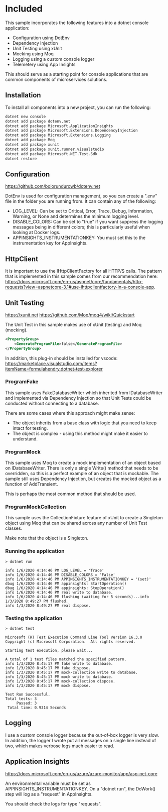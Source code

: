 # Included

This sample incorporates the following features into a dotnet console application:

-   Configuration using DotEnv
-   Dependency Injection
-   Unit Testing using xUnit
-   Mocking using Moq
-   Logging using a custom console logger
-   Telemetery using App Insights

This should serve as a starting point for console applications that are common components of microservices solutions.

## Installation

To install all components into a new project, you can run the following:

```bash
dotnet new console
dotnet add package dotenv.net
dotnet add package Microsoft.ApplicationInsights
dotnet add package Microsoft.Extensions.DependencyInjection
dotnet add package Microsoft.Extensions.Logging
dotnet add package Moq
dotnet add package xunit
dotnet add package xunit.runner.visualstudio
dotnet add package Microsoft.NET.Test.Sdk
dotnet restore
```

## Configuration

https://github.com/bolorundurowb/dotenv.net

DotEnv is used for configuration management, so you can create a ".env" file in the folder you are running from. It can contain any of the following:

-   LOG_LEVEL: Can be set to Critical, Error, Trace, Debug, Information, Warning, or None and determines the minimum logging level.
-   DISABLE_COLORS: Can be set to "true" if you want suppress the logging messages being in different colors; this is particularly useful when looking at Docker logs.
-   APPINSIGHTS_INSTRUMENTATIONKEY: You must set this to the instrumentation key for AppInsights.

## HttpClient

It is important to use the IHttpClientFactory for all HTTP/S calls. The pattern that is implemented in this sample comes from our recommendation here: https://docs.microsoft.com/en-us/aspnet/core/fundamentals/http-requests?view=aspnetcore-3.1#use-ihttpclientfactory-in-a-console-app.

## Unit Testing

https://xunit.net
https://github.com/Moq/moq4/wiki/Quickstart

The Unit Test in this sample makes use of xUnit (testing) and Moq (mocking).

```xml
<PropertyGroup>
    <GenerateProgramFile>false</GenerateProgramFile>
</PropertyGroup>
```

In addition, this plug-in should be installed for vscode:
https://marketplace.visualstudio.com/items?itemName=formulahendry.dotnet-test-explorer

### ProgramFake

This sample uses FakeDatabaseWriter which inherited from IDatabaseWriter and implemented via Dependency Injection so that Unit Tests could be conducted without connecting to a database.

There are some cases where this approach might make sense:

-   The object inherits from a base class with logic that you need to keep intact for testing.
-   The object is complex - using this method might make it easier to understand.

### ProgramMock

This sample uses Moq to create a mock implementation of an object based on IDatabaseWriter. There is only a single Write() method that needs to be overridden, so this is a perfect example of an object that is mockable. The sample still uses Dependency Injection, but creates the mocked object as a function of AddTransient.

This is perhaps the most common method that should be used.

### ProgramMockCollection

This sample uses the CollectionFixture feature of xUnit to create a Singleton object using Moq that can be shared across any number of Unit Test classes.

Make note that the object is a Singleton.

### Running the application

```
> dotnet run

info 1/6/2020 4:14:46 PM LOG_LEVEL = 'Trace'
info 1/6/2020 4:14:46 PM DISABLE_COLORS = 'False'
info 1/6/2020 4:14:46 PM APPINSIGHTS_INSTRUMENTATIONKEY = '(set)'
dbug 1/6/2020 4:14:46 PM appinsights: StartOperation()
dbug 1/6/2020 4:14:46 PM appinsights: StopOperation()
info 1/6/2020 4:14:46 PM real write to database.
info 1/6/2020 4:14:46 PM flushing (waiting for 5 seconds)...info 1/3/2020 8:49:27 PM flushed.
info 1/3/2020 8:49:27 PM real dispose.
```

### Testing the application

```
> dotnet test

Microsoft (R) Test Execution Command Line Tool Version 16.3.0
Copyright (c) Microsoft Corporation.  All rights reserved.

Starting test execution, please wait...

A total of 1 test files matched the specified pattern.
info 1/3/2020 8:45:17 PM fake write to database.
info 1/3/2020 8:45:17 PM fake dispose.
info 1/3/2020 8:45:17 PM mock-collection write to database.
info 1/3/2020 8:45:17 PM mock write to database.
info 1/3/2020 8:45:17 PM mock-collection dispose.
info 1/3/2020 8:45:17 PM mock dispose.

Test Run Successful.
Total tests: 3
     Passed: 3
 Total time: 0.9314 Seconds
```

## Logging

I use a custom console logger because the out-of-box logger is very slow. In addition, the logger I wrote put all messages on a single line instead of two, which makes verbose logs much easier to read.

## Application Insights

https://docs.microsoft.com/en-us/azure/azure-monitor/app/asp-net-core

An environmental variable must be set as APPINSIGHTS_INSTRUMENTATIONKEY. On a "dotnet run", the DoWork() step will log as a "request" in AppInsights.

You should check the logs for type "requests".
